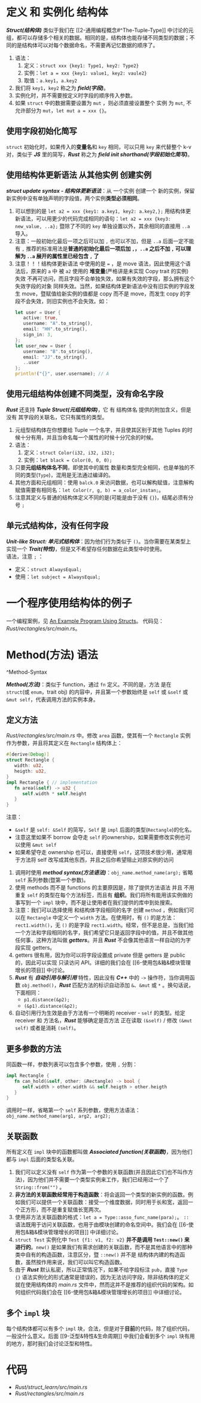 # 定义 和 实例化 结构体
***Struct(结构体)*** 类似于我们在 [[2-通用编程概念#^The-Tuple-Type]] 中讨论的元组，都可以存储多个相关的数据。相同的是，结构体也能存储不同类型的数据；不同的是结构体可以对每个数据命名，不需要再记忆数据的顺序了。
1. 语法：
   1. 定义：`struct xxx {key1: Type1, key2: Type2}`
   2. 实例：`let a = xxx {key1: value1, key2: vaule2}`
   3. 取值：`a.key1`，`a.key2`
2. 我们将 `key1`，`key2` 称之为 ***field(字段)***。
3. 实例化时，并不需要按定义时字段的顺序传入参数。
4. 如果 `struct` 中的数据需要设置为 `mut` ，则必须直接设置整个 实例 为 `mut`, 不允许部分为 `mut`，`let mut a = xxx {}`。

## 使用字段初始化简写
`struct` 初始化时，如果传入的**变量名**和 `key` 相同，可以只用 `key` 来代替整个 k-v 对，类似于 ***JS*** 里的简写，***Rust*** 称之为 ***field init shorthand(字段初始化简写)***。

## 使用结构体更新语法 从其他实例 创建实例
***struct update syntax - 结构体更新语法***：从 一个实例 创建一个 新的实例，保留 新实例中没有单独声明的字段值，两个实例**类型必须相同**。
1. 可以想到的是 `let a2 = xxx {key1: a.key1, key2: a.key2,};`  用结构体更新语法，可以用更少的代码完成相同的语句：`let a2 = xxx {key3: new_value, ..a};` 暨除了不同的 `key` 单独设置以外，其余相同的直接用 `..a` 导入。   
2. 注意：一般初始化最后一项之后可以加 `,` 也可以不加，但是 `..a` 后面一定不能有 `,` 推荐的标准用法是**普通的初始化最后一项后加 `,`，`..a` 之后不加 `,` 可以理解为 `..a` 展开的属性里已经包含 `,` 了**
3. 注意！！！结构体更新语法 中使用的是 `=` ，是 move 语法，因此使用这个语法后，原来的 `a` 中 被 `a2` 使用的 **堆变量**(严格讲是未实现 Copy trait 的实例) 失效 不再可访问，而且字段不会单独失效，如果有失效的字段，那么拥有这个失效字段的对象 同样失效。当然，如果结构体更新语法中没有旧实例的字段发生 move，暨赋值给新实例的值都是 copy 而不是 move，而发生 copy 的字段不会失效，则旧实例也不会失效。如：
   ```rust
   let user = User {
      active: true,
      username: "A".to_string(),
      email: "HH".to_string(),
      sign_in: 3,
   };   
   let user_new = User {
      username: "B".to_string(),
      email: "JJ".to_string(),
      ..user
   };
   println!("{}", user.username); // A
   ```

## 使用元组结构体创建不同类型，没有命名字段
***Rust*** 还支持 ***Tuple Struct(元组结构体)***，它 有 结构体名 提供的附加含义，但是没有 其字段的关联名，它只有属性的类型。
1. 元组型结构体在你想要给 Tuple 一个名字，并且使其区别于其他 Tuples 的时候十分有用，并且当命名每一个属性的时候十分冗余的时候。
2. 语法：
   1. 定义：`struct Color(i32, i32, i32);`  
   2. 实例：`let black = Color(0, 0, 0);`   
3. 只要**元组结构体名不同**，即使其中的属性 数量和类型完全相同，也是单独的不同的类型(`Type`)，混用是无法通过编译的。
4. 其他方面和元组相同：使用 `balck.0` 来访问数据，也可以解构赋值，注意解构赋值需要有相同名：`let Color(r, g, b) = a_color_instan;`。
5. 注意其定义与普通的结构体定义不同的是(可能是由于没有 `{}`)，结尾必须有分号 `;`

## 单元式结构体，没有任何字段
***Unit-like Struct: 单元式结构体***：因为他们行为类似于 `()`。当你需要在某类型上实现一个 ***Trait(特性)***，但是又不希望存任何数据在此类型中时使用。   
语法，注意 `;` ：
- 定义：`struct AlwaysEqual;` 
- 使用：`let subject = AlwaysEqual;`


# 一个程序使用结构体的例子
一个编程案例，见 [An Example Program Using Structs](https://doc.rust-lang.org/book/ch05-02-example-structs.html#an-example-program-using-structs)。
代码见：*Rust/rectangles/src/main.rs*。


# Method(方法) 语法

^Method-Syntax

***Method(方法)***：类似于 function，通过 `fn` 定义。不同的是，方法 是在 `struct`(或 `enum`，trait obj) 的内容中，并且第一个参数始终是 `self` 或 `&self` 或 `&mut self`，代表调用方法的实例本身。

## 定义方法
*Rust/rectangles/src/main.rs* 中。修改 `area` 函数，使其有一个 `Rectangle` 实例作为参数，并且将其定义在 `Rectangle` 结构体上：
```rust
#[derive(Debug)]
struct Rectangle {
   width: u32,
   heigth: u32,
}
impl Rectangle { // implementation
   fn area(&self) -> u32 {
      self.width * self.height
   }
}
```
注意：
- `&self` 是 `self: &Self` 的简写，`Self` 是 `impl` 后面的类型(`Rectangle`)的化名。
-  注意这里如果不 borrow 会夺走 `self` 的ownership，如果需要修改实例也可以使用 `&mut self`
- 如果希望夺走 ownership 也可以，直接使用 `self`，这项技术很少用，通常用于方法将 self 改写成其他东西，并且之后你希望阻止对原实例的访问
1. 调用时使用 ***method syntax(方法语法)***：`obj_name.method_name(arg);` 省略 `self` 系列参数(暨第一个参数)。
2. 使用 methods 而不是 functions 的主要原因是，除了提供方法语法 并且 不用重复 `self` 的类型在每个方法标签，而且有 **组织**。我们将所有能用该实例做的事写到一个 `impl` 块中，而不是让使用者在我们提供的库中到处搜索。
3. 注意：我们可以选择使用 和结构体字段相同的名字 创建 `method` ，例如我们可以在 `Rectangle` 中定义一个 `width` 方法。在使用时，有 `()` 的是方法：`rect1.width()`，无 `()` 的是字段 `rect1.width`。经常，但不是总是，当我们给一个方法和字段相同的名字，我们希望它只是返回字段中的值，并且不做其他任何事，这种方法叫做 ***getters***。并且 ***Rust*** 不会像其他语言一样自动的为字段实现 getters。
4. getters 很有用，因为你可以将字段设置成 private 但是 getters 是 public的，因此可以实现 只读访问 API。详细的我们会在 [[6-使用包&箱&模块管理增长的项目]] 中讨论。
5. ***Rust*** 有 ***自动引用与解引用*** 特性，因此没有 ***C++*** 中的 `->` 操作符，当你调用函数 `obj.method()`，***Rust*** 匹配方法的标识自动添加 `&`、`&mut` 或 `*` 。换句话说，下面相同：   
    - `p1.distance(&p2);`   
    - `(&p1).distance(&p2);`   
6. 自动引用行为生效是由于方法有一个明晰的 receiver - `self` 的类型。给定 receiver 和 方法名，***Rust*** 能够确定是否方法 正在读取 `(&self)` / 修改 `(&mut self)` 或者是消耗 `(self)`。

## 更多参数的方法
同函数一样，参数列表可以包含多个参数，使用 `,` 分割：
```rust
impl Rectangle {
   fn can_hold(&self, other: &Rectangle) -> bool {
      self.width > other.width && self.heigth > other.heigth
   }
}
```
调用时一样，省略第一个 `self` 系列参数，使用方法语法： `obj_name.method_name(arg1, arg2, arg2);`

## 关联函数
所有定义在 `impl` 块中的函数都叫做 ***Associated function(关联函数)***，因为他们都与 `impl` 后面的类型名关联。
1. 我们可以定义没有 `self` 作为第一个参数的关联函数(并且因此它们也不叫作方法)，因为他们并不需要一个类型实例来工作，我们已经用过一个了 `String::from("")` 。
2. **非方法的关联函数经常用于构造函数**：将会返回一个类型的新实例的函数。例如我们可以提供一个关联函数：接受一个维度数据，同时用于长和宽，返回一个正方形，而不是重复赋值长宽两次。
3. 使用非方法关联函数的格式：`let a = Type::asso_func_name(para);`。 `::` 语法既用于访问关联函数，也用于由模块创建的命名空间中。我们会在 [[6-使用包&箱&模块管理增长的项目]] 中详细讨论。
4. `struct Test` 实例化中 `Test {f1: v1, f2: v2}` **并不是调用 `Test::new()` 来进行的**。`new()` 是如果我们有需求创建的关联函数，而不是其他语言中的那种类中自有的构造函数，注意区分，暨 `::new()` 并不是 结构体内建的构造函数，虽然按作用来说，我们可以叫它构造函数。
5. 由于 ***Rust*** 默认私密，所以正常情况下，如果不给字段标注 `pub`，直接 `Type {}` 语法实例化的形式通常是错误的，因为无法访问字段，除非结构体的定义就在使用结构体的 *main.rs* 文件中，然而这并不是推荐的组织代码的架构。如何组织代码我们会在 [[6-使用包&箱&模块管理增长的项目]] 中详细讨论。 

## 多个 `impl` 块
每个结构体都可以有多个 `impl` 块，合法，但是对于**目前**的代码，除了组织代码，一般没什么意义。后面 [[9-泛型&特性&生命周期]] 中我们会看到多个 `impl` 块有用的地方，那时我们会讨论泛型和特性。
    



# 代码
- *Rust/struct_learn/src/main.rs*
- *Rust/rectangles/src/main.rs*